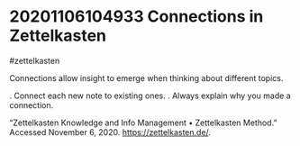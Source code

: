 # 20201106104933 Connections in Zettelkasten
#zettelkasten

Connections allow insight to emerge when thinking
about different topics.

. Connect each new note to existing ones.
. Always explain why you made a connection.

“Zettelkasten Knowledge and Info Management • Zettelkasten Method.”
    Accessed November 6, 2020. https://zettelkasten.de/.